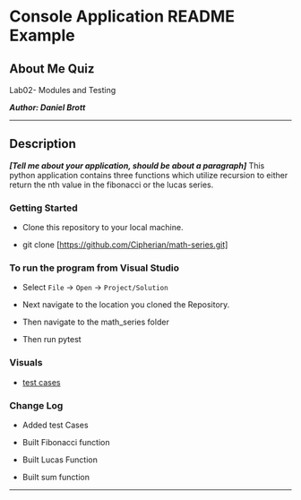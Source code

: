 # Console Application README Example

## About Me Quiz

Lab02- Modules and Testing

**_Author: Daniel Brott_**

---

## Description

**_[Tell me about your application, should be about a paragraph]_**
This python application contains three functions which utilize recursion to either return the nth value in the fibonacci or the lucas series.

### Getting Started

- Clone this repository to your local machine.

- git clone [https://github.com/Cipherian/math-series.git]

### To run the program from Visual Studio

- Select `File` -> `Open` -> `Project/Solution`

- Next navigate to the location you cloned the Repository.

- Then navigate to the math_series folder

- Then run pytest

### Visuals

- [test cases](./test_cases.png)

### Change Log

- Added test Cases

- Built Fibonacci function

- Built Lucas Function

- Built sum function

---


